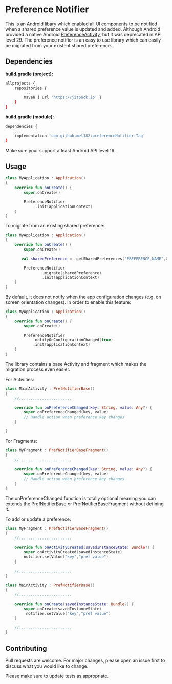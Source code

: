 # Preference Notifier
This is an Android libary which enabled all UI components to be notified when a shared preference value is updated and added. Although Android provided a native Android [PreferenceActivity](https://developer.android.com/reference/android/preference/PreferenceActivity), but it was deprecated in API level 29.
The preference notifier is an easy to use library which can easily be migrated from your existent shared preference.

## Dependencies

**build.gradle (project):**
```bash
allprojects {
    repositories {
        ...
        maven { url 'https://jitpack.io' }
    }
}
```

**build.gradle (module):**
```bash
dependencies {
    ...
    implementation 'com.github.mel182:preferenceNotifier:Tag'
}
```

Make sure your support atleast Android API level 16.

## Usage

```kotlin
class MyApplication : Application()
{
    override fun onCreate() {
        super.onCreate()

        PreferenceNotifier
             .init(applicationContext)
    }
}
```

To migrate from an existing shared preference:

```kotlin
class MyApplication : Application()
{
    override fun onCreate() {
        super.onCreate()

       val sharedPreference =  getSharedPreferences("PREFERENCE_NAME",Context.MODE_PRIVATE)

        PreferenceNotifier
                .migrate(sharedPreference)
                .init(applicationContext)
    }
}
```

By default, it does not notify when the app configuration changes (e.g. on screen orientation changes). In order to enable this feature:

```kotlin
class MyApplication : Application()
{
    override fun onCreate() {
        super.onCreate()

        PreferenceNotifier
            .notifyOnConfigurationChanged(true)
            .init(applicationContext)
    }
}
```

The library contains a base Activity and fragment which makes the migration process even easier.

For Activities:

```kotlin
class MainActivity : PrefNotifierBase()
{
    //.......................

    override fun onPreferenceChanged(key: String, value: Any?) {
        super.onPreferenceChanged(key, value)
        // Handle action when preference key changes
    }

}
```
For Fragments:

```kotlin
class MyFragment : PrefNotifierBaseFragment()
{
    //.......................
    
    override fun onPreferenceChanged(key: String, value: Any?) {
        super.onPreferenceChanged(key, value)
        // Handle action when preference key changes
    }
}
```

The onPreferenceChanged function is totally optional meaning you can extends the PrefNotifierBase or PrefNotifierBaseFragment without defining it.

To add or update a preference:

```kotlin
class MyFragment : PrefNotifierBaseFragment()
{
    //.......................
    
    override fun onActivityCreated(savedInstanceState: Bundle?) {
        super.onActivityCreated(savedInstanceState)
        notifier.setValue("key","pref value")
    }
    
    //.......................
}
```

```kotlin
class MainActivity : PrefNotifierBase()
{
    //.......................

    override fun onCreate(savedInstanceState: Bundle?) {
        super.onCreate(savedInstanceState)
         notifier.setValue("key","pref value")
    }

    //.......................
}
```

## Contributing
Pull requests are welcome. For major changes, please open an issue first to discuss what you would like to change.

Please make sure to update tests as appropriate.
